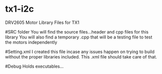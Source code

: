 # tx1-i2c
DRV2605 Motor Library Files for TX1

#SRC folder
You will find the source files...header and cpp files for this library
You will also find a temporary .cpp that will be a testing file to test the motors independently

#Setting.xml
I created this file incase any issues happen on trying to build without the proper libraries included. This .xml file should take care of that.

#Debug
Holds executables...
